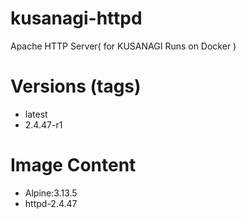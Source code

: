 # kusanagi-httpd

Apache HTTP Server( for KUSANAGI Runs on Docker )

# Versions (tags)

- latest
- 2.4.47-r1

# Image Content

- Alpine:3.13.5
- httpd-2.4.47


